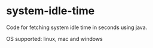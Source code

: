 # system-idle-time

Code for fetching system idle time in seconds using java.

OS supported: linux, mac and windows

